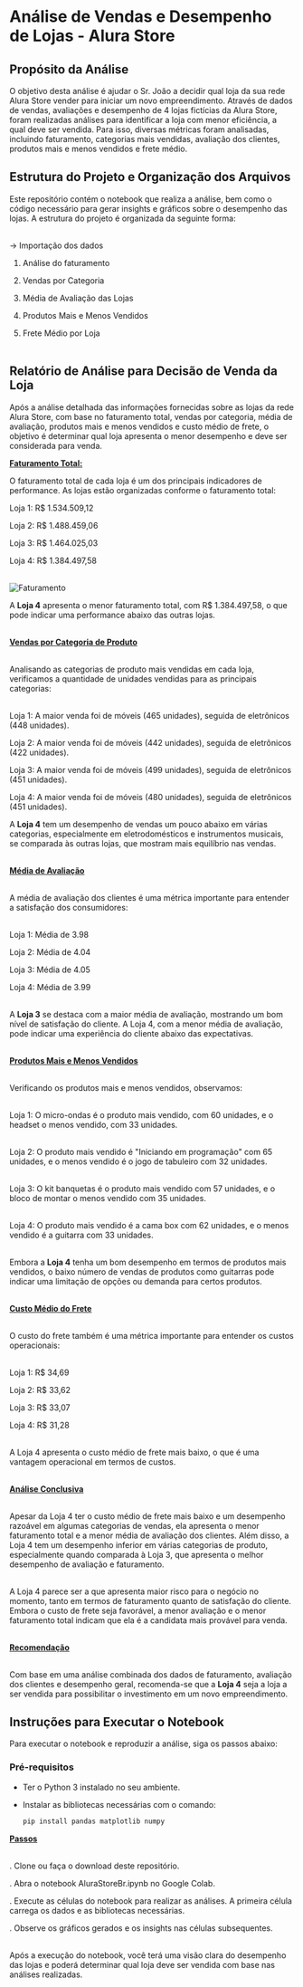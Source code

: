 # Análise de Vendas e Desempenho de Lojas - Alura Store

## Propósito da Análise

O objetivo desta análise é ajudar o Sr. João a decidir qual loja da sua rede Alura Store vender para iniciar um novo empreendimento.
Através de dados de vendas, avaliações e desempenho de 4 lojas fictícias da Alura Store, foram realizadas análises para identificar a loja com menor eficiência, a qual deve ser vendida.
Para isso, diversas métricas foram analisadas, incluindo faturamento, categorias mais vendidas, avaliação dos clientes, produtos mais e menos vendidos e frete médio.

## Estrutura do Projeto e Organização dos Arquivos

Este repositório contém o notebook que realiza a análise, bem como o código necessário para gerar insights e gráficos sobre o desempenho das lojas.
A estrutura do projeto é organizada da seguinte forma:<br><br>


-> Importação dos dados

1. Análise do faturamento

2. Vendas por Categoria

3. Média de Avaliação das Lojas

4. Produtos Mais e Menos Vendidos

5. Frete Médio por Loja<br><br>

## Relatório de Análise para Decisão de Venda da Loja

Após a análise detalhada das informações fornecidas sobre as lojas da rede Alura Store, com base no faturamento total, vendas por categoria, média de avaliação, produtos mais e menos vendidos e custo médio de frete, o objetivo é determinar qual loja apresenta o menor desempenho e deve ser considerada para venda.

**<u>Faturamento Total:</u>**<br>

O faturamento total de cada loja é um dos principais indicadores de performance. As lojas estão organizadas conforme o faturamento total:

Loja 1: R$ 1.534.509,12

Loja 2: R$ 1.488.459,06

Loja 3: R$ 1.464.025,03

Loja 4: R$ 1.384.497,58<br><br>

![Faturamento](/faturamento.png)

A **Loja 4** apresenta o menor faturamento total, com R$ 1.384.497,58, o que pode indicar uma performance abaixo das outras lojas.<br><br>

**<u>Vendas por Categoria de Produto</u>**<br><br>

Analisando as categorias de produto mais vendidas em cada loja, verificamos a quantidade de unidades vendidas para as principais categorias:<br><br>


Loja 1: A maior venda foi de móveis (465 unidades), seguida de eletrônicos (448 unidades).

Loja 2: A maior venda foi de móveis (442 unidades), seguida de eletrônicos (422 unidades).

Loja 3: A maior venda foi de móveis (499 unidades), seguida de eletrônicos (451 unidades).

Loja 4: A maior venda foi de móveis (480 unidades), seguida de eletrônicos (451 unidades).

A **Loja 4** tem um desempenho de vendas um pouco abaixo em várias categorias, especialmente em eletrodomésticos e instrumentos musicais, se comparada às outras lojas, que mostram mais equilíbrio nas vendas.<br><br>

**<u>Média de Avaliação</u>**<br><br>

A média de avaliação dos clientes é uma métrica importante para entender a satisfação dos consumidores:<br><br>


Loja 1: Média de 3.98

Loja 2: Média de 4.04

Loja 3: Média de 4.05

Loja 4: Média de 3.99<br><br>

A **Loja 3** se destaca com a maior média de avaliação, mostrando um bom nível de satisfação do cliente. A Loja 4, com a menor média de avaliação, pode indicar uma experiência do cliente abaixo das expectativas.<br><br>

**<u>Produtos Mais e Menos Vendidos</u>**<br><br>

Verificando os produtos mais e menos vendidos, observamos:<br><br>

Loja 1: O micro-ondas é o produto mais vendido, com 60 unidades, e o headset o menos vendido, com 33 unidades.<br><br>

Loja 2: O produto mais vendido é "Iniciando em programação" com 65 unidades, e o menos vendido é o jogo de tabuleiro com 32 unidades.<br><br>

Loja 3: O kit banquetas é o produto mais vendido com 57 unidades, e o bloco de montar o menos vendido com 35 unidades.<br><br>

Loja 4: O produto mais vendido é a cama box com 62 unidades, e o menos vendido é a guitarra com 33 unidades.<br><br>

Embora a **Loja 4** tenha um bom desempenho em termos de produtos mais vendidos, o baixo número de vendas de produtos como guitarras pode indicar uma limitação de opções ou demanda para certos produtos.<br><br>

**<u>Custo Médio do Frete</u>**<br><br>

O custo do frete também é uma métrica importante para entender os custos operacionais:<br><br>

Loja 1: R$ 34,69

Loja 2: R$ 33,62

Loja 3: R$ 33,07

Loja 4: R$ 31,28<br><br>

A Loja 4 apresenta o custo médio de frete mais baixo, o que é uma vantagem operacional em termos de custos.<br><br>

**<u>Análise Conclusiva</u>**<br><br>

Apesar da Loja 4 ter o custo médio de frete mais baixo e um desempenho razoável em algumas categorias de vendas, ela apresenta o menor faturamento total e a menor média de avaliação dos clientes. Além disso, a Loja 4 tem um desempenho inferior em várias categorias de produto, especialmente quando comparada à Loja 3, que apresenta o melhor desempenho de avaliação e faturamento.<br><br>

A Loja 4 parece ser a que apresenta maior risco para o negócio no momento, tanto em termos de faturamento quanto de satisfação do cliente. Embora o custo de frete seja favorável, a menor avaliação e o menor faturamento total indicam que ela é a candidata mais provável para venda.<br><br>

**<u>Recomendação</u>**<br><br>

Com base em uma análise combinada dos dados de faturamento, avaliação dos clientes e desempenho geral, recomenda-se que a **Loja 4** seja a loja a ser vendida para possibilitar o investimento em um novo empreendimento.


## Instruções para Executar o Notebook

Para executar o notebook e reproduzir a análise, siga os passos abaixo:

### Pré-requisitos

- Ter o Python 3 instalado no seu ambiente.
- Instalar as bibliotecas necessárias com o comando:
  
  ```bash
  pip install pandas matplotlib numpy

**<u>Passos</u>**<br><br>

. Clone ou faça o download deste repositório.

. Abra o notebook AluraStoreBr.ipynb no Google Colab.

. Execute as células do notebook para realizar as análises. A primeira célula 
  carrega os dados e as bibliotecas necessárias.

. Observe os gráficos gerados e os insights nas células subsequentes.<br><br>

Após a execução do notebook, você terá uma visão clara do desempenho das lojas e poderá determinar qual loja deve ser vendida com base nas análises realizadas.

